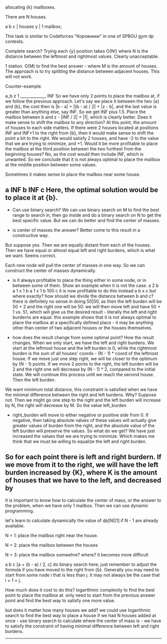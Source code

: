 allocating {k} mailboxes.

There are N houses.

a      b             c | houses
   y                   | 1 mailbox;

This task is similar to Codeforces "Коровники" in one of SPBGU gym dp
contests.

Complete search?
Trying each {y} position takes O(N!) where N is the distance between the
leftmost and rightmost values. Clearly unacceptable.

1 station. O(M) to find the best answer - where M is the amount of houses.
The approach is to try splitting the distance between adjacent houses.
This will not work.

Counter-example.

a_b             z
 1 _____________
        INF
So we have only 2 points to place the mailbox at, if we follow the
previous approach. Let's say we place it between the two {a} and {b},
the cost then is |b - a| + |(b - a) / 2| + |z - b|, and the last value
is greater than anything else, say INF. So we get INF plus 1.5. Place the
mailbox between b and z - |INF / 2| + |1|, which is clearly better. Does
it make sense to shift the mailbox to any direction? At this point, the
amount of houses to each side matters. If there were 2 houses located
at positions INF and INF+1 to the right from {b}, then it would make sense
to shift the point a bit to the right. We would satisfy 2 houses, and have
-2 to the value that we are trying to minimize, and +1. Would it be more
profitable to place the mailbox at the third position between the two
furthest from the beginning houses? No, as the cost would then include
INF, which is unwanted. So we conclude that it is not always optimal to
place the mailbox at the middle position between some values.

Sometimes it makes sense to place the mailbox near some house.

a INF b INF c
Here, the optimal solution would be to place it at {b}.
----------------------------------

- Can use binary search?
We can use binary search on M to find the best range to search in, then
go inside and do a binary search on N to get the best specific value.
But we can do better and find the center of masses.

- is center of masses the answer? Better come to this result in a
constructive way.

But suppose yes. Then we are equally distant from each of the houses. Then
we have equal or almost equal left and right burdens, which is what we
want. Seems correct.

Each new node will pull the center of masses in one way. So we can
construct the center of masses dynamically.

- is it always profitable to place the thing either in some node, or in
between some of them.
Show an example when it is not the case.
a 2 b
a 1 x 1 b
a 1 x 1 b 100 c
it is now profitable to do this instead
a b x c
but where exactly? how should we divide the distance between b and c?
there is definitely no sense in doing 50|50, as then the left burden
will be 50 + 2 and the right one will be 50. we will then move left and
have 50 + 1 vs. 51, which will give us the desired result - literally the
left and right burderns are equal. this example shows that it is not
always optimal to place the mailbox at a specifically defined place - it
may be anything other than center of two adjacent houses or the houses
themselves.

- how does the result change from some optimal point?
How the result changes. When we only start, we have the left and right
burdens. We start at the leftmost house and the left burden is 0, while
the rightmost burden is the sum of all houses' coords - (N - 1) * coord of
the leftmost house. If we move just one step right, we will be closer to
the optimum by (N - 1) points. If we move 2 points to the right, the
left burden will be 2 and the right one will decrease by (N - 1) * 2,
compared to the initial state. We will continue this process until we
reach the second house. Then the left burden.

We want minimum total distance, this constraint is satisfied when we have
the minimal difference between the right and left burdens. Why? Suppose
not. Then we might go one step to the right and the left burden will
increase by N, the right will decrease by M. So the value left_burden
- right_burden will move to either negative or positive side from 0.
If negative, then taking absolute values of these values will actually
give greater values of burden from the right, and the absolute value of
the left burden will preserve the values. So what do we get? We have just
increased the values that we are trying to minimize. Which makes me think
that we must be willing to equalize the left and right burden.

So for each point there is left and right burdern. If we move from it to
the right, we will have the left burden increased by {K}, where K is the
amount of houses that we have to the left, and decreased by
----
It is important to know how to calculate the center of mass, or the answer
to the problem, when we have only 1 mailbox. Then we can use dynamic
programming.

let's learn to calculate dynamically the value of dp[N][1] if N - 1 are
already available.

N = 1:
place the mailbox right near the house.

N = 2:
place the mailbox between the houses

N = 3:
place the mailbox somwehre? where? it becomes more difficult

a        b                            c
[a + (b - a) / 2, c]
do binary search here;
just remember to adjust the formula if you have moved to the right from
{b}.
Generally you may need to start from some node i that is less than j.
It may not always be the case that i + 1 = j.

How much does it cost to do this?
logarithmic complexity to find the best point to place the mailbox at.
only need to start from the previous answer point and find the best way
to satisfy one more value.

but does it matter how many houses we add?
we could use logarithmic search to find the best way to place a house if
we had N houses added at once - use binary search to calculate where the
center of mass is - we have to satisfy the constraint of having minimal
difference between left and right burdens.

-------
